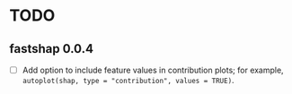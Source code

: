 # TODO

## fastshap 0.0.4

- [ ] Add option to include feature values in contribution plots; for example, `autoplot(shap, type = "contribution", values = TRUE)`.
